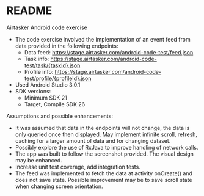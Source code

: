 # README
Airtasker Android code exercise

* The code exercise involved the implementation of an event feed from data provided in the following endpoints:
    * Data feed: https://stage.airtasker.com/android-code-test/feed.json
    * Task info: https://stage.airtasker.com/android-code-test/task/{taskId}.json
    * Profile info: https://stage.airtasker.com/android-code-test/profile/{profileId}.json
* Used Android Studio 3.0.1
* SDK versions:
    * Minimum SDK 21
    * Target, Compile SDK 26

Assumptions and possible enhancements:
* It was assumed that data in the endpoints will not change, the data is only queried once then displayed. May implement infinite scroll, refresh, caching for a larger amount of data and for changing dataset.
* Possibly explore the use of RxJava to improve handling of network calls.
* The app was built to follow the screenshot provided. The visual design may be enhanced.
* Increase unit test coverage, add integration tests.
* The feed was implemented to fetch the data at activity onCreate() and does not save state. Possible improvement may be to save scroll state when changing screen orientation.
